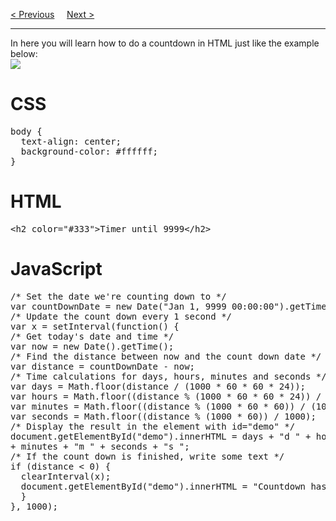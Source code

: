<a href="/HTML/APIs/SSE.md">&lt; Previous</a>
&nbsp;&nbsp;&nbsp;
<a href="/HTML/Tags/!!Main.md">Next &gt;</a>
<hr>
In here you will learn how to do a countdown in HTML just like the example below:
<br>
<img src="https://i.imgur.com/XJo7EHk.png">
<h1>CSS</h1>
<pre>
body {
  text-align: center;
  background-color: #ffffff;
}
</pre>
<h1>HTML</h1>
<pre>&lt;h2 color="#333"&gt;Timer until 9999&lt;/h2&gt;</pre>
<h1>JavaScript</h1>
<pre>
/* Set the date we're counting down to */
var countDownDate = new Date("Jan 1, 9999 00:00:00").getTime();
/* Update the count down every 1 second */
var x = setInterval(function() {
/* Get today's date and time */
var now = new Date().getTime();
/* Find the distance between now and the count down date */
var distance = countDownDate - now;
/* Time calculations for days, hours, minutes and seconds */
var days = Math.floor(distance / (1000 * 60 * 60 * 24));
var hours = Math.floor((distance % (1000 * 60 * 60 * 24)) / (1000 * 60 * 60));
var minutes = Math.floor((distance % (1000 * 60 * 60)) / (1000 * 60));
var seconds = Math.floor((distance % (1000 * 60)) / 1000);
/* Display the result in the element with id="demo" */
document.getElementById("demo").innerHTML = days + "d " + hours + "h "
+ minutes + "m " + seconds + "s ";
/* If the count down is finished, write some text */
if (distance < 0) {
  clearInterval(x);
  document.getElementById("demo").innerHTML = "Countdown has ended, wait until update.";
  }
}, 1000);
</pre>
